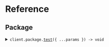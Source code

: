 # Reference

## Package

<details><summary><code>client.package.<a href="/src/api/resources/package/client/Client.ts">test</a>({ ...params }) -> void</code></summary>
<dl>
<dd>

#### 🔌 Usage

<dl>
<dd>

<dl>
<dd>

```typescript
await client.package.test({
    for: "for",
});
```

</dd>
</dl>
</dd>
</dl>

#### ⚙️ Parameters

<dl>
<dd>

<dl>
<dd>

**request:** `SeedNurseryApi.TestRequest`

</dd>
</dl>

<dl>
<dd>

**requestOptions:** `Package.RequestOptions`

</dd>
</dl>
</dd>
</dl>

</dd>
</dl>
</details>
